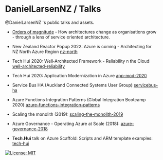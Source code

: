 # DanielLarsenNZ / Talks

@DanielLarsenNZ 's public talks and assets.

* [Orders of magnitude](./cloud-native-2023/) - How architectures change as organisations grow - through a lens of service oriented architecture.
* New Zealand Reactor Popup 2022: Azure is coming - Architecting for NZ North Azure Region [nz-north](./nz-north)

* Tech Hui 2020: Well-Architected Framework - Reliability n the Cloud [well-architected-reliability](./well-architected-reliability)
* Tech Hui 2020: Application Modernization in Azure [app-mod-2020](./app-mod-2020)
* Service Bus HA (Auckland Connected Systems User Group) [servicebus-ha](./servicebus-ha)
* Azure Functions Integration Patterns (Global Integration Bootcamp 2020) [azure-functions-integration-patterns](/azure-functions-integration-patterns)
* Scaling the monolith (2019): [scaling-the-monolith-2019](/scaling-the-monolith-2019)
* Azure Governance - Operating Azure at Scale (2018): [azure-governance-2018](/azure-governance-2018)
* **Tech.Hui** talk on Azure Scaffold: Scripts and ARM template examples: [tech-hui](/tech-hui)

[![License: MIT](https://img.shields.io/badge/License-MIT-yellow.svg)](/LICENSE)

